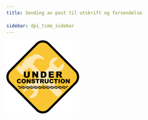 ```yaml
---
title: Sending av post til utskrift og forsendelse

sidebar: dpi_timo_sidebar
---
```


![](/images/dpi/underarbeide.png)
